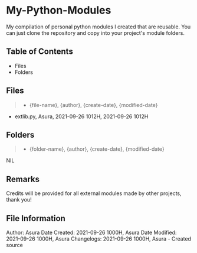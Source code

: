 # My-Python-Modules

My compilation of personal python modules I created that are reusable.
You can just clone the repository and copy into your project's module folders.

## Table of Contents

- Files
- Folders

## Files

> - {file-name}, {author}, {create-date}, {modified-date}

- extlib.py, Asura, 2021-09-26 1012H, 2021-09-26 1012H

## Folders

> - {folder-name}, {author}, {create-date}, {modified-date}

NIL

## Remarks

Credits will be provided for all external modules made by other projects, thank you!

## File Information

Author: Asura
Date Created: 2021-09-26 1000H, Asura
Date Modified:
    2021-09-26 1000H, Asura
Changelogs:
    2021-09-26 1000H, Asura
        - Created source
